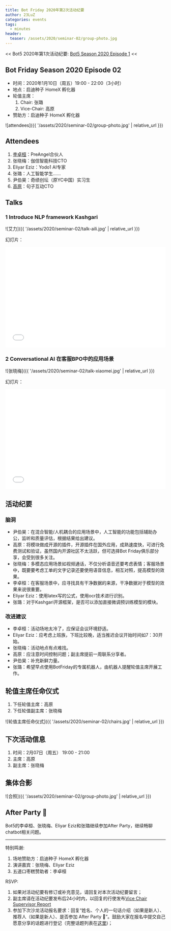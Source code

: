 ```yaml
---
title: Bot Friday 2020年第2次活动纪要
author: 23LuZ
categories: events
tags:
  - minutes
header:
  teaser: /assets/2020/seminar-02/group-photo.jpg
---
```


<< Bot5 2020年第1次活动纪要: [Bot5 Season 2020 Episode 1](https://bot5.club/events/seminar-minutes-2020-01) <<

## Bot Friday Season 2020 Episode 02

- 时间：2020年1月10日（周五）19:00 - 22:00（3小时）
- 地点：启迪种子 HomeX 孵化器
- 轮值主席：
    1. Chair: 张璐
    1. Vice-Chair: 高原
- 赞助方：启迪种子 HomeX 孵化器

![attendees]({{ '/assets/2020/seminar-02/group-photo.jpg' | relative_url }})

## Attendees

1. [李卓桓](/people/huan/)：PreAngel合伙人
1. 张晓梅：伽信智能科技CTO
1. Eliyar Eziz：Yodo1 AI专家
1. 张璐：人工智能学生……
1. 尹伯昊：奇绩创坛（原YC中国）实习生
1. [高原](/people/windmemory)：句子互动CTO

## Talks

### 1 Introduce NLP framework Kashgari

![艾力]({{ '/assets/2020/seminar-02/talk-aili.jpg' | relative_url }})

幻灯片：

<div class="video-container" style="
    position: relative;
    padding-bottom:56.25%;
    padding-top:30px;
    height:0;
    overflow:hidden;
">
  <iframe
    src='{{ '/assets/js/viewer-js/#/assets/2020/seminar-02/talk-aili-slides.pdf' | relative_url }}'
    width='560'
    height='315'
    allowfullscreen
    webkitallowfullscreen
    frameborder="0"
    style="
      position: absolute;
      top:0;
      left:0;
      width:100%;
      height:100%;
    "
  ></iframe>
</div>

### 2 Conversational AI 在客服BPO中的应用场景

![张晓梅]({{ '/assets/2020/seminar-02/talk-xiaomei.jpg' | relative_url }})

幻灯片：

<div class="video-container" style="
    position: relative;
    padding-bottom:56.25%;
    padding-top:30px;
    height:0;
    overflow:hidden;
">
  <iframe
    src='{{ '/assets/js/viewer-js/#/assets/2020/seminar-02/talk-xiaomei-slides.pdf' | relative_url }}'
    width='560'
    height='315'
    allowfullscreen
    webkitallowfullscreen
    frameborder="0"
    style="
      position: absolute;
      top:0;
      left:0;
      width:100%;
      height:100%;
    "
  ></iframe>
</div>

## 活动纪要

### 脑洞

- 尹伯昊：在混合智能/人机耦合的应用场景中，人工智能的功能包括辅助办公，监听和质量评估，根据结果给出建议。
- 高原：将模块做成开源的插件，开源插件在国外应用，成熟速度快，可进行免费测试和验证，虽然国内开源社区不太活跃，但可选择Bot Friday俱乐部分享，会受到很多关注。
- 张晓梅：多模态应用场景如视频通话，不仅分析语音还要考虑表情；客服场景中，既要要考虑工单的文字记录还要使用语音信息，相互对照，提高模型的效果。
- 李卓桓：在客服场景中，应寻找具有干净数据的来源，干净数据对于模型的效果来说很重要。
- Eliyar Eziz：使用latex写的公式，使用ocr技术进行识别。
- 张璐：对于Kashgari开源框架，是否可以添加直接微调预训练模型的模块。

### 改进建议

- 李卓桓：活动场地太冷了，应保证会议环境舒适。
- Eliyar Eziz：应考虑上班族，下班比较晚，适当推迟会议开始时间如7：30开始。
- 张晓梅：活动地点有点难找。
- 高原：应注意时间控制问题；副主席提前一周联系分享者。
- 尹伯昊：补充新鲜力量。
- 张璐：希望早点使用BotFriday的专属机器人，由机器人提醒轮值主席开展工作。

## 轮值主席任命仪式

1. 下任轮值主席：高原
2. 下任轮值副主席：张晓梅

![轮值主席任命仪式]({{ '/assets/2020/seminar-02/chairs.jpg' | relative_url }})

## 下次活动信息

1. 时间：2月07日（周五） 19:00 - 21:00
1. 主席：高原
1. 副主席：张晓梅

## 集体合影

![合照]({{ '/assets/2020/seminar-02/group-photo.jpg' | relative_url }})

## After Party 🍻

Bot5的李卓桓、张晓梅、Eliyar Eziz和张璐继续参加After Party，继续畅聊chatbot相关问题。

-----

特别鸣谢:

1. 场地赞助方：启迪种子 HomeX 孵化器
1. 演讲嘉宾：张晓梅、Eliyar Eziz
1. 五道口枣糕赞助者：李卓桓

RSVP:

1. 如果对活动纪要有修订或补充意见，请回复对本次活动纪要留言；
1. 副主席请在活动纪要发布后24小时内，以回复的行使发布[Vice Chair Supervisor Report](/manuals/chair/#vice-chair-supervisor-report)
1. 参加下次沙龙活动报名要求：回复“姓名、个人的一句话介绍（如果是新人）、推荐人（如果是新人）、是否参加 After Party 🍻”。鼓励大家在报名中提交自己愿意分享的话题进行登记（完整话题列表在[这里](https://www.bot5.club/talks/))；

